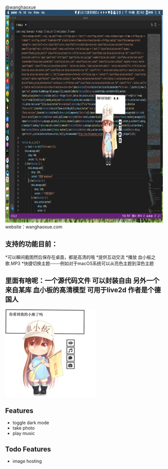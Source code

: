 @wanghaoxue
<img src="example.png" height="680px" />website：wanghaoxue.com
## 支持的功能目前：
*可以瞬间截图然后保存在桌面，都是高清的哦
*提供互动交流
*播放 血小板之歌.MP3
*快捷切换主题-----例如对于macOS系统可以从亮色主题到深色主题
##  里面有啥呢：一个源代码文件 可以封装自由 另外一个来自某库 血小板的高清模型 可用于live2d 作者是个德国人

<img src="platelet-master/assets/screenshot/screenshot3.png" height="280px" />

## Features

* toggle dark mode
* take photo
* play music

## Todo Features

* image hosting
